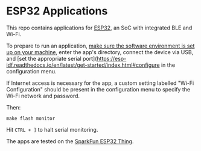 ESP32 Applications
==================

This repo contains applications for [ESP32](https://www.espressif.com/en/products/hardware/esp32/overview), an SoC with integrated BLE and Wi-Fi.

To prepare to run an application, [make sure the software environment is set up on your machine](https://esp-idf.readthedocs.io/en/latest/get-started/index.html), enter the app's directory, connect the device via USB, and [set the appropriate serial port](https://esp-idf.readthedocs.io/en/latest/get-started/index.html#configure in the configuration menu. 

If Internet access is necessary for the app, a custom setting labelled "Wi-Fi Configuration" should be present in the configuration menu to specify the Wi-Fi network and password. 

Then:

    make flash monitor

Hit `CTRL + ]` to halt serial monitoring.

The apps are tested on the [SparkFun ESP32 Thing](https://www.sparkfun.com/products/13907).
